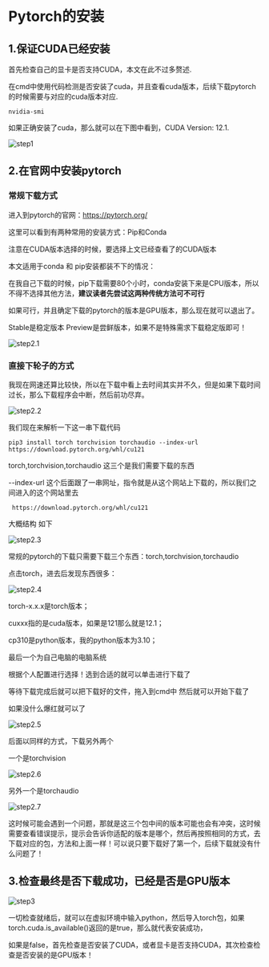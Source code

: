 # Pytorch的安装

## 1.保证CUDA已经安装

首先检查自己的显卡是否支持CUDA，本文在此不过多赘述.

在cmd中使用代码检测是否安装了cuda，并且查看cuda版本，后续下载pytorch的时候需要与对应的cuda版本对应.

```nvidia-smi```

如果正确安装了cuda，那么就可以在下图中看到，CUDA Version: 12.1.

![step1](https://github.com/baizilw0807/note/blob/master/Pytorch/imgs/step1.png)



## 2.在官网中安装pytorch

### 常规下载方式

进入到pytorch的官网：https://pytorch.org/

这里可以看到有两种常用的安装方式：Pip和Conda

注意在CUDA版本选择的时候，要选择上文已经查看了的CUDA版本

本文适用于conda 和 pip安装都装不下的情况：

在我自己下载的时候，pip下载需要80个小时，conda安装下来是CPU版本，所以不得不选择其他方法，**建议读者先尝试这两种传统方法可不可行**

如果可行，并且确定下载的pytorch的版本是GPU版本，那么现在就可以退出了。

Stable是稳定版本  Preview是尝鲜版本，如果不是特殊需求下载稳定版即可！

![step2.1](https://github.com/baizilw0807/note/blob/master/Pytorch/imgs/step2_1.png)

### 直接下轮子的方式

我现在网速还算比较快，所以在下载中看上去时间其实并不久，但是如果下载时间过长，那么下载程序会中断，然后前功尽弃。

![step2.2](https://github.com/baizilw0807/note/blob/master/Pytorch/imgs/step2_2.png)

我们现在来解析一下这一串下载代码

```pip3 install torch torchvision torchaudio --index-url https://download.pytorch.org/whl/cu121```

torch,torchvision,torchaudio 这三个是我们需要下载的东西

--index-url 这个后面跟了一串网址，指令就是从这个网站上下载的，所以我们之间进入的这个网站里去

``` https://download.pytorch.org/whl/cu121```

大概结构 如下

![step2.3](https://github.com/baizilw0807/note/blob/master/Pytorch/imgs/step2_3.png)

常规的pytorch的下载只需要下载三个东西：torch,torchvision,torchaudio 

点击torch，进去后发现东西很多：

![step2.4](https://github.com/baizilw0807/note/blob/master/Pytorch/imgs/step2_4.png)

torch-x.x.x是torch版本；

cuxxx指的是cuda版本，如果是121那么就是12.1；

cp310是python版本，我的python版本为3.10；

最后一个为自己电脑的电脑系统



根据个人配置进行选择！选到合适的就可以单击进行下载了

等待下载完成后就可以把下载好的文件，拖入到cmd中 然后就可以开始下载了

如果没什么爆红就可以了

![step2.5](https://github.com/baizilw0807/note/blob/master/Pytorch/imgs/step2_5.png)

后面以同样的方式，下载另外两个

一个是torchvision

![step2.6](https://github.com/baizilw0807/note/blob/master/Pytorch/imgs/step2_6.png)

另外一个是torchaudio 

![step2.7](https://github.com/baizilw0807/note/blob/master/Pytorch/imgs/step2_7.png)

这时候可能会遇到一个问题，那就是这三个包中间的版本可能也会有冲突，这时候需要查看错误提示，提示会告诉你适配的版本是哪个，然后再按照相同的方式，去下载对应的包，方法和上面一样！可以说只要下载好了第一个，后续下载就没有什么问题了！



## 3.检查最终是否下载成功，已经是否是GPU版本

![step3](https://github.com/baizilw0807/note/blob/master/Pytorch/imgs/step3.png)

一切检查就绪后，就可以在虚拟环境中输入python，然后导入torch包，如果torch.cuda.is_available()返回的是true，那么就代表安装成功，

如果是false，首先检查是否安装了CUDA，或者显卡是否支持CUDA，其次检查检查是否安装的是GPU版本！
